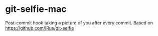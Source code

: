 # git-selfie-mac
Post-commit hook taking a picture of you after every commit. Based on https://github.com/IRus/git-selfie
